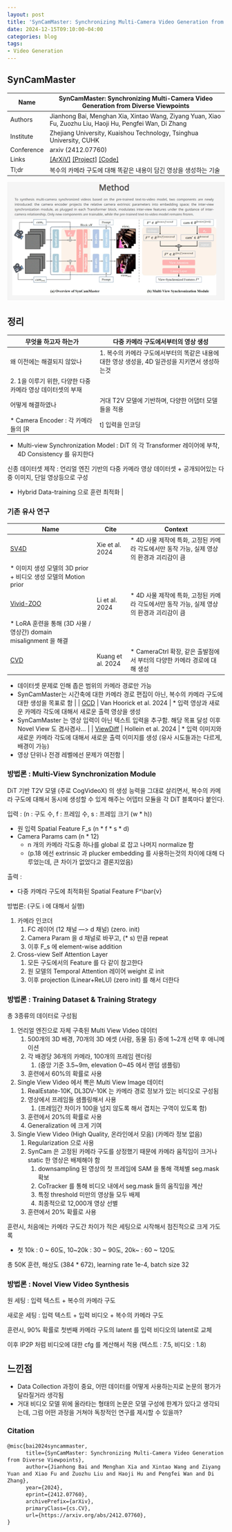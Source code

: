 ```yaml
---
layout: post
title: 'SynCamMaster: Synchronizing Multi-Camera Video Generation from Diverse Viewpoints'
date: 2024-12-15T09:10:00-04:00  
categories: blog  
tags: 
- Video Generation
---
```


## SynCamMaster

| Name | SynCamMaster: Synchronizing Multi-Camera Video Generation from Diverse Viewpoints |
| --- | --- |
| Authors | Jianhong Bai, Menghan Xia, Xintao Wang, Ziyang Yuan, Xiao Fu, Zuozhu Liu, Haoji Hu, Pengfei Wan, Di Zhang |
| Institute | Zhejiang University, Kuaishou Technology, Tsinghua University, CUHK |
| Conference | arxiv (2412.07760) |
| Links | [[ArXiV]](https://arxiv.org/abs/2412.07760) [[Project]](https://jianhongbai.github.io/SynCamMaster/) [[Code]](https://github.com/KwaiVGI/SynCamMaster) |
| Tl;dr | 복수의 카메라 구도에 대해 똑같은 내용이 담긴 영상을 생성하는 기술 |

![image.png](/assets/img/20241215/image.png)

## 정리

| 무엇을 하고자 하는가 | 다중 카메라 구도에서부터의 영상 생성  |
| --- | --- |
| 왜 이전에는 해결되지 않았나 | 1. 복수의 카메라 구도에서부터의 똑같은 내용에 대한 영상 생성을, 4D 일관성을 지키면서 생성하는것
2. 1을 이루기 위한, 다양한 다중 카메라 영상 데이터셋의 부재 |
| 어떻게 해결하였나 | 거대 T2V 모델에 기반하며, 다양한 어댑터 모델들을 적용
* Camera Encoder : 각 카메라들의 [R|t] 입력을 인코딩
* Multi-view Synchronization Model : DiT 의 각 Transformer 레이어에 부착, 4D Consistency 를 유지한다

신종 데이터셋 제작 : 언리얼 엔진 기반의 다중 카메라 영상 데이터셋 + 공개되어있는 다중 이미지, 단일 영상등으로 구성
* Hybrid Data-training 으로 훈련 최적화 |

### 기존 유사 연구

| Name | Cite | Context |
| --- | --- | --- |
| [SV4D](https://github.com/Stability-AI/generative-models) | Xie et al. 2024 | * 4D 사물 제작에 특화, 고정된 카메라 각도에서만 동작 가능, 실제 영상의 환경과 괴리감이 큼
* 이미지 생성 모델의 3D prior + 비디오 생성 모델의 Motion prior |
| [Vivid-ZOO](https://github.com/hi-zhengcheng/vividzoo) | Li et al. 2024 | * 4D 사물 제작에 특화, 고정된 카메라 각도에서만 동작 가능, 실제 영상의 환경과 괴리감이 큼
* LoRA 훈련을 통해 (3D 사물 / 영상간) domain misalignment 을 해결 |
| [CVD](https://github.com/CollaborativeVideoDiffusion/CVD) | Kuang et al. 2024 | * CameraCtrl 확장, 같은 출발점에서 부터의 다양한 카메라 경로에 대해 생성
* 데이터셋 문제로 인해 좁은 범위의 카메라 경로만 가능
* SynCamMaster는 시간축에 대한 카메라 경로 편집이 아닌, 복수의 카메라 구도에 대한 생성을 목표로 함 |
| [GCD](https://github.com/basilevh/gcd) | Van Hoorick et al. 2024 | * 입력 영상과 새로운 카메라 각도에 대해서 새로운 출력 영상을 생성
* SynCamMaster 는 영상 입력이 아닌 텍스트 입력을 추구함. 해당 목표 달성 이후 Novel View 도 겸사겸사… |
| [ViewDiff](https://github.com/facebookresearch/ViewDiff) | Hollein et al. 2024 | * 입력 이미지와 새로운 카메라 각도에 대해서 새로운 출력 이미지를 생성 (유사 시도들과는 다르게, 배경이 가능)
* 영상 단위나 전경 레벨에선 문제가 여전함 |

### 방법론 : Multi-View Synchronization Module

DiT 기반 T2V 모델 (주로 CogVideoX) 의 생성 능력을 그대로 살리면서, 복수의 카메라 구도에 대해서 동시에 생성할 수 있게 해주는 어뎁터 모듈을 각 DiT 블록마다 붙인다.

입력 : (n : 구도 수, f : 프레임 수, s : 프레임 크기 (w * h))

- 원 입력 Spatial Feature F_s (n * f * s * d)
- Camera Params cam (n * 12)
    - n 개의 카메라 각도중 하나를 global 로 잡고 나머지 normalize 함
    - (p.18 에선 extrinsic 과 plucker embedding 를 사용하는것의 차이에 대해 다루었는데, 큰 차이가 없었다고 결론지었음)

출력 : 

- 다중 카메라 구도에 최적화된 Spatial Feature F^\bar{v}

방법론: (구도 i 에 대해서 실행)

1. 카메라 인코더
    1. FC 레이어 (12 채널 —> d 채널) (zero. init)
    2. Camera Param 을 d 채널로 바꾸고, (* s) 만큼 repeat
    3. 이후 F_s 에 element-wise addition
2. Cross-view Self Attention Layer
    1. 모든 구도에서의 Feature 를 다 같이 참고한다
    2. 원 모델의 Temporal Attention 레이어 weight 로 init
    3. 이후 projection (Linear+ReLU) (zero init) 를 해서 더한다

### 방법론 : Training Dataset & Training Strategy

총 3종류의 데이터로 구성됨

1. 언리얼 엔진으로 자체 구축된 Multi View Video 데이터
    1. 500개의 3D 배경, 70개의 3D 에셋 (사람, 동물 등) 중에 1~2개 선택 후 애니메이션
    2. 각 배경당 36개의 카메라, 100개의 프레임 렌더링 
        1. (중앙 기준 3.5~9m, elevation 0~45 에서 랜덤 샘플링)
    3. 훈련에서 60%의 확률로 사용
2. Single View Video 에서 뽁은 Multi View Image 데이터
    1. RealEstate-10K, DL3DV-10K 는 카메라 경로 정보가 있는 비디오로 구성됨
    2. 영상에서 프레임들 샘플링해서 사용 
        1. (프레임간 차이가 100을 넘지 않도록 해서 겹치는 구역이 있도록 함)
    3. 훈련에서 20%의 확률로 사용
    4. Generalization 에 크게 기여
3. Single View Video (High Quality, 온라인에서 모음) (카메라 정보 없음)
    1. Regularization 으로 사용
    2. SynCam 은 고정된 카메라 구도를 상정했기 때문에 카메라 움직임이 크거나 static 한 영상은 배제해야 함
        1. downsampling 된 영상의 첫 프레임에 SAM 을 통해 객체별 seg.mask 확보
        2. CoTracker 를 통해 비디오 내에서 seg.mask 들의 움직임을 계산
        3. 특정 threshold 미만의 영상들 모두 배제
        4. 최종적으로 12,000개 영상 선별
    3. 훈련에서 20% 확률로 사용

훈련시, 처음에는 카메라 구도간 차이가 적은 세팅으로 시작해서 점진적으로 크게 가도록

- 첫 10k : 0 ~ 60도, 10~20k : 30 ~ 90도, 20k~ : 60 ~ 120도

총 50K 훈련, 해상도 (384 * 672), learning rate 1e-4, batch size 32

### 방법론 : Novel View Video Synthesis

원 세팅 : 입력 텍스트 + 복수의 카메라 구도

새로운 세팅 : 입력 텍스트 + 입력 비디오 + 복수의 카메라 구도

훈련시, 90% 확률로 첫번째 카메라 구도의 latent 를 입력 비디오의 latent로 교체

이후 IP2P 처럼 비디오에 대한 cfg 를 계산해서 적용 (텍스트 : 7.5, 비디오 : 1.8)

## 느낀점

- Data Collection 과정이 중요, 어떤 데이터를 어떻게 사용하는지로 논문의 평가가 달라질거라 생각됨
- 거대 비디오 모델 위에 올라타는 형태의 논문은 모델 구성에 한계가 있다고 생각되는데, 그럼 어떤 과정을 거쳐야 독창적인 연구를 제시할 수 있을까?

### Citation

```
@misc{bai2024syncammaster,
      title={SynCamMaster: Synchronizing Multi-Camera Video Generation from Diverse Viewpoints}, 
      author={Jianhong Bai and Menghan Xia and Xintao Wang and Ziyang Yuan and Xiao Fu and Zuozhu Liu and Haoji Hu and Pengfei Wan and Di Zhang},
      year={2024},
      eprint={2412.07760},
      archivePrefix={arXiv},
      primaryClass={cs.CV},
      url={https://arxiv.org/abs/2412.07760}, 
}
```